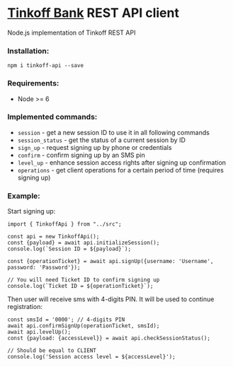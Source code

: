 # [Tinkoff Bank](https://www.tinkoff.ru/) REST API client

Node.js implementation of Tinkoff REST API

### Installation:

```
npm i tinkoff-api --save
```

### Requirements:

- Node >= 6

### Implemented commands:

- `session` - get a new session ID to use it in all following commands
- `session_status` - get the status of a current session by ID
- `sign_up` - request signing up by phone or credentials
- `confirm` - confirm signing up by an SMS pin
- `level_up` - enhance session access rights after signing up confirmation
- `operations` - get client operations for a certain period of time (requires signing up)

### Example:

Start signing up:

```
import { TinkoffApi } from "../src";

const api = new TinkoffApi();
const {payload} = await api.initializeSession();
console.log(`Session ID = ${payload}`);

const {operationTicket} = await api.signUp({username: 'Username', password: 'Password'});

// You will need Ticket ID to confirm signing up
console.log(`Ticket ID = ${operationTicket}`);
```

Then user will receive sms with 4-digits PIN. It will be used to continue registration:

```
const smsId = '0000'; // 4-digits PIN
await api.confirmSignUp(operationTicket, smsId);
await api.levelUp();
const {payload: {accessLevel}} = await api.checkSessionStatus();

// Should be equal to CLIENT
console.log('Session access level = ${accessLevel}');
```